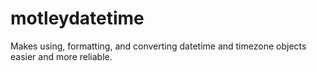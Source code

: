 # motleydatetime
Makes using, formatting, and converting datetime and timezone objects easier and more reliable.

